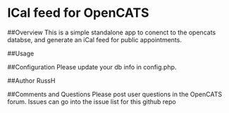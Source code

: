 # ICal feed for OpenCATS  

##Overview
This is a simple standalone app to conenct to the opencats databse, and generate an iCal feed for public appointments. 

##Usage
<ADD>

##Configuration
Please update your db info in config.php. 

##Author
RussH

##Comments and Questions
Please post user questions in the OpenCATS forum. Issues can go into the issue list for this github repo 
